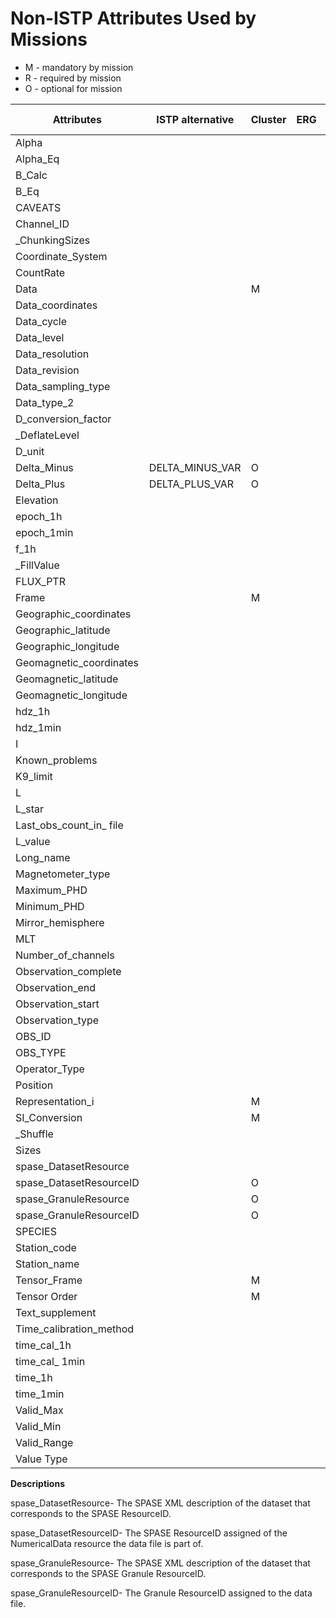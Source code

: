 # Non-ISTP Attributes Used by Missions

- M - mandatory by mission
- R - required by mission
- O - optional for mission

| Attributes | ISTP alternative | Cluster | ERG | GOLD | ICON | MMS | PDS | PRBEM | PSP | Solar Orbiter |
| ---------- | ---------------- | ------- | --- | ---- | ---- | --- | --- | ----- | --- | ------------- |
| Alpha |                            
| Alpha_Eq |    
| B_Calc| 
| B_Eq |
| CAVEATS | | | | | | | | | | O |
| Channel_ID |
| _ChunkingSizes |
| Coordinate_System |
| CountRate |
| Data |                            | M|
| Data_coordinates |
| Data_cycle |
| Data_level |
| Data_resolution | 
| Data_revision |
| Data_sampling_type |
| Data_type_2 |
| D_conversion_factor |
| _DeflateLevel
| D_unit |
| Delta_Minus | DELTA_MINUS_VAR | O | | | | | | | | 
| Delta_Plus | DELTA_PLUS_VAR | O | | | | | | | | 
| Elevation |
| epoch_1h |
| epoch_1min |
| f_1h |
| _FillValue |
| FLUX_PTR |
| Frame | | M | | | | | | | | 
| Geographic_coordinates |
| Geographic_latitude |
| Geographic_longitude |
| Geomagnetic_coordinates |
| Geomagnetic_latitude |
| Geomagnetic_longitude |
| hdz_1h |
| hdz_1min |
| I | 
| Known_problems |
| K9_limit |
| L |
| L_star |
| Last_obs_count_in_ file |
| L_value |
| Long_name |
| Magnetometer_type |
| Maximum_PHD |
| Minimum_PHD |
| Mirror_hemisphere |
| MLT |
| Number_of_channels |
| Observation_complete |
| Observation_end |
| Observation_start |
| Observation_type |
| OBS_ID |
| OBS_TYPE |
| Operator_Type |
| Position |
| Representation_i | | M | | | | | | | | 
| SI_Conversion | | M | | | | | | | | 
| _Shuffle |
| Sizes |
| spase_DatasetResource | | | | | | | | | | O |
| spase_DatasetResourceID |                                                                       | O |
| spase_GranuleResource |                                                                         | O |
| spase_GranuleResourceID |                                                                       | O |
| SPECIES |
| Station_code |
| Station_name |
| Tensor_Frame | | M | | | | | | | | 
| Tensor Order | | M | | | | | | | | 
| Text_supplement |
| Time_calibration_method |
| time_cal_1h |
| time_cal_ 1min |
| time_1h |
| time_1min |
| Valid_Max |
| Valid_Min |
| Valid_Range |
| Value Type  | | | | | | | | | | 

**Descriptions**

spase_DatasetResource- The SPASE XML description of the dataset that corresponds to the SPASE ResourceID.

spase_DatasetResourceID- The SPASE ResourceID assigned of the NumericalData resource the data file is part of.

spase_GranuleResource- The SPASE XML description of the dataset that corresponds to the SPASE Granule ResourceID.

spase_GranuleResourceID- The Granule ResourceID assigned to the data file.
